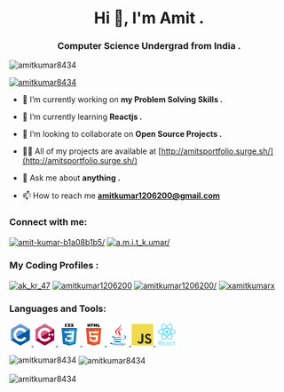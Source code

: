 <h1 align="center">Hi 👋, I'm Amit .</h1>
<h3 align="center">Computer Science Undergrad from India .</h3>

<p align="left"> <img src="https://komarev.com/ghpvc/?username=amitkumar8434&label=Profile%20views&color=0e75b6&style=flat" alt="amitkumar8434" /> </p>

<p align="left"> <a href="https://github.com/ryo-ma/github-profile-trophy"><img src="https://github-profile-trophy.vercel.app/?username=amitkumar8434" alt="amitkumar8434" /></a> </p>

- 🔭 I’m currently working on **my Problem Solving Skills .**

- 🌱 I’m currently learning **Reactjs .**

- 👯 I’m looking to collaborate on **Open Source Projects .**

- 👨‍💻 All of my projects are available at [http://amitsportfolio.surge.sh/](http://amitsportfolio.surge.sh/)

- 💬 Ask me about **anything .**

- 📫 How to reach me **amitkumar1206200@gmail.com**

<h3 align="left">Connect with me:</h3>
<p align="left">
<a href="https://linkedin.com/in/amit-kumar-b1a08b1b5/" target="blank"><img align="center" src="https://raw.githubusercontent.com/rahuldkjain/github-profile-readme-generator/master/src/images/icons/Social/linked-in-alt.svg" alt="amit-kumar-b1a08b1b5/" height="30" width="40" /></a>
<a href="https://instagram.com/a.m.i.t_k.umar/" target="blank"><img align="center" src="https://raw.githubusercontent.com/rahuldkjain/github-profile-readme-generator/master/src/images/icons/Social/instagram.svg" alt="a.m.i.t_k.umar/" height="30" width="40" /></a>
  <h3 align="left">My Coding Profiles :</h3>
<a href="https://www.codechef.com/users/ak_kr_47" target="blank"><img align="center" src="https://cdn.jsdelivr.net/npm/simple-icons@3.1.0/icons/codechef.svg" alt="ak_kr_47" height="30" width="40" /></a>
<a href="https://codeforces.com/profile/amitkumar1206200" target="blank"><img align="center" src="https://raw.githubusercontent.com/rahuldkjain/github-profile-readme-generator/master/src/images/icons/Social/codeforces.svg" alt="amitkumar1206200" height="30" width="40" /></a>
<a href="https://www.leetcode.com/amitkumar1206200/" target="blank"><img align="center" src="https://raw.githubusercontent.com/rahuldkjain/github-profile-readme-generator/master/src/images/icons/Social/leet-code.svg" alt="amitkumar1206200/" height="30" width="40" /></a>
<a href="https://auth.geeksforgeeks.org/user/xamitkumarx" target="blank"><img align="center" src="https://raw.githubusercontent.com/rahuldkjain/github-profile-readme-generator/master/src/images/icons/Social/geeks-for-geeks.svg" alt="xamitkumarx" height="30" width="40" /></a>
</p>

<h3 align="left">Languages and Tools:</h3>
<p align="left"> <a href="https://www.cprogramming.com/" target="_blank" rel="noreferrer"> <img src="https://raw.githubusercontent.com/devicons/devicon/master/icons/c/c-original.svg" alt="c" width="40" height="40"/> </a> <a href="https://www.w3schools.com/cpp/" target="_blank" rel="noreferrer"> <img src="https://raw.githubusercontent.com/devicons/devicon/master/icons/cplusplus/cplusplus-original.svg" alt="cplusplus" width="40" height="40"/> </a> <a href="https://www.w3schools.com/css/" target="_blank" rel="noreferrer"> <img src="https://raw.githubusercontent.com/devicons/devicon/master/icons/css3/css3-original-wordmark.svg" alt="css3" width="40" height="40"/> </a> <a href="https://www.w3.org/html/" target="_blank" rel="noreferrer"> <img src="https://raw.githubusercontent.com/devicons/devicon/master/icons/html5/html5-original-wordmark.svg" alt="html5" width="40" height="40"/> </a> <a href="https://www.java.com" target="_blank" rel="noreferrer"> <img src="https://raw.githubusercontent.com/devicons/devicon/master/icons/java/java-original.svg" alt="java" width="40" height="40"/> </a> <a href="https://developer.mozilla.org/en-US/docs/Web/JavaScript" target="_blank" rel="noreferrer"> <img src="https://raw.githubusercontent.com/devicons/devicon/master/icons/javascript/javascript-original.svg" alt="javascript" width="40" height="40"/> </a> <a href="https://reactjs.org/" target="_blank" rel="noreferrer"> <img src="https://raw.githubusercontent.com/devicons/devicon/master/icons/react/react-original-wordmark.svg" alt="react" width="40" height="40"/> </a> </p>

<p><img align="left" src="https://github-readme-stats.vercel.app/api/top-langs?username=amitkumar8434&show_icons=true&locale=en&layout=compact" alt="amitkumar8434" /></p>

<p>&nbsp;<img align="center" src="https://github-readme-stats.vercel.app/api?username=amitkumar8434&show_icons=true&locale=en" alt="amitkumar8434" /></p>

<p><img align="center" src="https://github-readme-streak-stats.herokuapp.com/?user=amitkumar8434&" alt="amitkumar8434" /></p>
